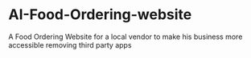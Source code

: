 # AI-Food-Ordering-website
A Food Ordering Website for a local vendor to make his business more accessible removing third party apps
